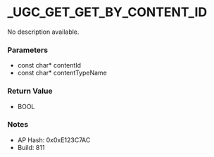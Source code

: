 # _UGC_GET_GET_BY_CONTENT_ID

No description available.

### Parameters
* const char* contentId
* const char* contentTypeName

### Return Value
* BOOL

### Notes
* AP Hash: 0x0xE123C7AC
* Build: 811

